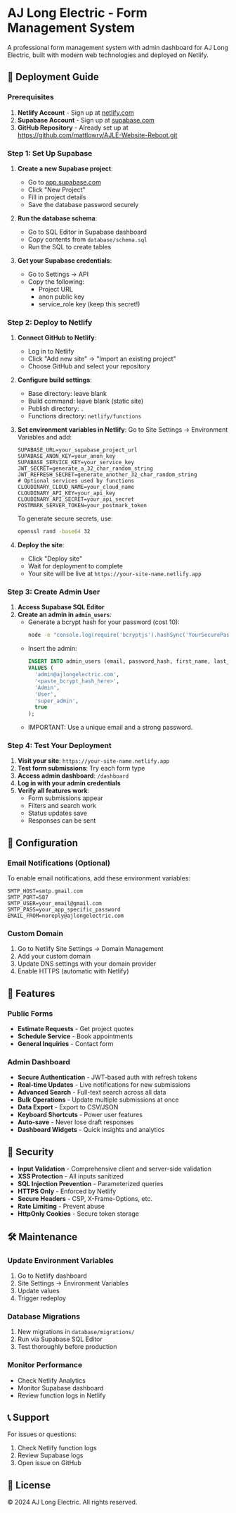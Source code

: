 # AJ Long Electric - Form Management System

A professional form management system with admin dashboard for AJ Long Electric, built with modern web technologies and deployed on Netlify.

## 🚀 Deployment Guide

### Prerequisites
1. **Netlify Account** - Sign up at [netlify.com](https://netlify.com)
2. **Supabase Account** - Sign up at [supabase.com](https://supabase.com)
3. **GitHub Repository** - Already set up at https://github.com/mattlowry/AJLE-Website-Reboot.git

### Step 1: Set Up Supabase

1. **Create a new Supabase project**:
   - Go to [app.supabase.com](https://app.supabase.com)
   - Click "New Project"
   - Fill in project details
   - Save the database password securely

2. **Run the database schema**:
   - Go to SQL Editor in Supabase dashboard
   - Copy contents from `database/schema.sql`
   - Run the SQL to create tables

3. **Get your Supabase credentials**:
   - Go to Settings → API
   - Copy the following:
     - Project URL
     - anon public key
     - service_role key (keep this secret!)

### Step 2: Deploy to Netlify

1. **Connect GitHub to Netlify**:
   - Log in to Netlify
   - Click "Add new site" → "Import an existing project"
   - Choose GitHub and select your repository

2. **Configure build settings**:
   - Base directory: leave blank
   - Build command: leave blank (static site)
   - Publish directory: `.`
   - Functions directory: `netlify/functions`

3. **Set environment variables in Netlify**:
   Go to Site Settings → Environment Variables and add:
   
   ```
   SUPABASE_URL=your_supabase_project_url
   SUPABASE_ANON_KEY=your_anon_key
   SUPABASE_SERVICE_KEY=your_service_key
   JWT_SECRET=generate_a_32_char_random_string
   JWT_REFRESH_SECRET=generate_another_32_char_random_string
   # Optional services used by functions
   CLOUDINARY_CLOUD_NAME=your_cloud_name
   CLOUDINARY_API_KEY=your_api_key
   CLOUDINARY_API_SECRET=your_api_secret
   POSTMARK_SERVER_TOKEN=your_postmark_token
   ```

   To generate secure secrets, use:
   ```bash
   openssl rand -base64 32
   ```

4. **Deploy the site**:
   - Click "Deploy site"
   - Wait for deployment to complete
   - Your site will be live at `https://your-site-name.netlify.app`

### Step 3: Create Admin User

1. **Access Supabase SQL Editor**
2. **Create an admin in `admin_users`**:
   - Generate a bcrypt hash for your password (cost 10):
     ```bash
     node -e "console.log(require('bcryptjs').hashSync('YourSecurePassword123!', 10))"
     ```
   - Insert the admin:
     ```sql
     INSERT INTO admin_users (email, password_hash, first_name, last_name, role, is_active)
     VALUES (
       'admin@ajlongelectric.com',
       '<paste_bcrypt_hash_here>',
       'Admin',
       'User',
       'super_admin',
       true
     );
     ```
   - IMPORTANT: Use a unique email and a strong password.

### Step 4: Test Your Deployment

1. **Visit your site**: `https://your-site-name.netlify.app`
2. **Test form submissions**: Try each form type
3. **Access admin dashboard**: `/dashboard`
4. **Log in with your admin credentials**
5. **Verify all features work**:
   - Form submissions appear
   - Filters and search work
   - Status updates save
   - Responses can be sent

## 🔧 Configuration

### Email Notifications (Optional)

To enable email notifications, add these environment variables:
```
SMTP_HOST=smtp.gmail.com
SMTP_PORT=587
SMTP_USER=your_email@gmail.com
SMTP_PASS=your_app_specific_password
EMAIL_FROM=noreply@ajlongelectric.com
```

### Custom Domain

1. Go to Netlify Site Settings → Domain Management
2. Add your custom domain
3. Update DNS settings with your domain provider
4. Enable HTTPS (automatic with Netlify)

## 📱 Features

### Public Forms
- **Estimate Requests** - Get project quotes
- **Schedule Service** - Book appointments
- **General Inquiries** - Contact form

### Admin Dashboard
- **Secure Authentication** - JWT-based auth with refresh tokens
- **Real-time Updates** - Live notifications for new submissions
- **Advanced Search** - Full-text search across all data
- **Bulk Operations** - Update multiple submissions at once
- **Data Export** - Export to CSV/JSON
- **Keyboard Shortcuts** - Power user features
- **Auto-save** - Never lose draft responses
- **Dashboard Widgets** - Quick insights and analytics

## 🔐 Security

- **Input Validation** - Comprehensive client and server-side validation
- **XSS Protection** - All inputs sanitized
- **SQL Injection Prevention** - Parameterized queries
- **HTTPS Only** - Enforced by Netlify
- **Secure Headers** - CSP, X-Frame-Options, etc.
- **Rate Limiting** - Prevent abuse
- **HttpOnly Cookies** - Secure token storage

## 🛠️ Maintenance

### Update Environment Variables
1. Go to Netlify dashboard
2. Site Settings → Environment Variables
3. Update values
4. Trigger redeploy

### Database Migrations
1. New migrations in `database/migrations/`
2. Run via Supabase SQL Editor
3. Test thoroughly before production

### Monitor Performance
- Check Netlify Analytics
- Monitor Supabase dashboard
- Review function logs in Netlify

## 📞 Support

For issues or questions:
1. Check Netlify function logs
2. Review Supabase logs
3. Open issue on GitHub

## 📄 License

© 2024 AJ Long Electric. All rights reserved.
